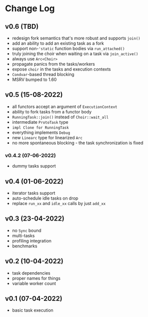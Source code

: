 # Change Log

## v0.6 (TBD)
  - redesign fork semantics that's more robust and supports `join()`
  - add an ability to add an existing task as a fork
  - support non-`'static` function bodies via `run_attached()`
  - truly joining the choir when waiting on a task via `join_active()`
  - always use `Arc<Choir>`
  - propagate panics from the tasks/workers
  - expose `choir` in the tasks and execution contexts
  - `Condvar`-based thread blocking
  - MSRV bumped to 1.60

## v0.5 (15-08-2022)
  - all functors accept an argument of `ExecutionContext`
  - ability to fork tasks from a functor body
  - `RunningTask::join()` instead of `Choir::wait_all`
  - intermediate `ProtoTask` type
  - `impl Clone for RunningTask`
  - everything implements `Debug`
  - new `Linearc` type for linearized `Arc`
  - no more spontaneous blocking - the task synchronization is fixed

### v0.4.2 (07-06-2022)
  - dummy tasks support

## v0.4 (01-06-2022)
  - iterator tasks support
  - auto-schedule idle tasks on drop
  - replace `run_xx` and `idle_xx` calls by just `add_xx`

## v0.3 (23-04-2022)
  - no `Sync` bound
  - multi-tasks
  - profiling integration
  - benchmarks

## v0.2 (10-04-2022)
  - task dependencies
  - proper names for things
  - variable worker count

## v0.1 (07-04-2022)
  - basic task execution
